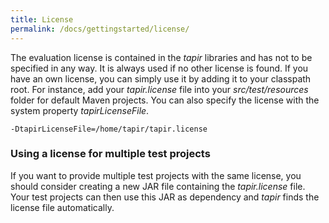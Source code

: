 ```yaml
---
title: License
permalink: /docs/gettingstarted/license/
---
```


The evaluation license is contained in the <i>tapir</i> libraries and has not
to be specified in any way. It is always used if no other license is
found. If you have an own license, you can simply use it by adding it to
your classpath root. For instance, add your *tapir.license* file into
your *src/test/resources* folder for default Maven projects. You can
also specify the license with the system property *tapirLicenseFile*.

```
-DtapirLicenseFile=/home/tapir/tapir.license
```

<div class="panel panel-info">
  <div class="panel-heading">
    <h3 class="panel-title"><span class="fa fa-info-circle"></span> Using a license for multiple test projects</h3>
  </div>
  <div class="panel-body">
  If you want to provide multiple test projects with the same license, you
  should consider creating a new JAR file containing the <i>tapir.license</i>
  file. Your test projects can then use this JAR as dependency and <i>tapir</i>
  finds the license file automatically.
  </div>
</div>
